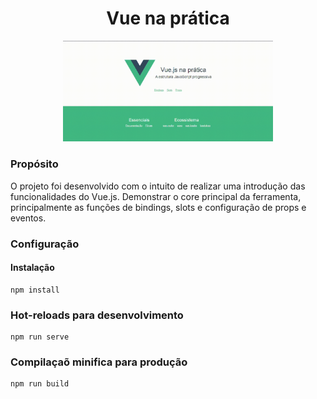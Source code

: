 
<h1 align="center">
 Vue na prática
</h1>

<p align="center" style="padding: 0 6em;">
  <img src="https://raw.githubusercontent.com/cris-scheib/vue-in-practice/main/public/Vue.js.gif">
</p>


### Propósito
O projeto foi desenvolvido com o intuito de realizar uma introdução das funcionalidades do Vue.js. 
Demonstrar o core principal da ferramenta, principalmente as funções de bindings, slots e configuração de props e eventos.

### Configuração

#### Instalação

```
npm install
```

### Hot-reloads para desenvolvimento
```
npm run serve
```

### Compilaçaõ minifica para produção
```
npm run build
```
